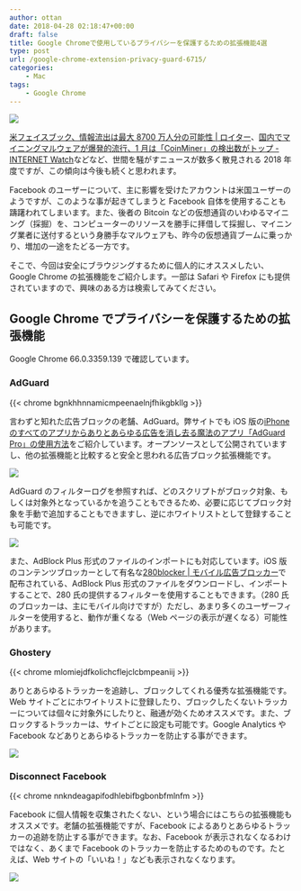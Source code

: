 ```yaml
---
author: ottan
date: 2018-04-28 02:18:47+00:00
draft: false
title: Google Chromeで使用しているプライバシーを保護するための拡張機能4選
type: post
url: /google-chrome-extension-privacy-guard-6715/
categories:
    - Mac
tags:
    - Google Chrome
---
```


![](/images/2018/04/180427-5ae32484a9c45.jpg)

[米フェイスブック、情報流出は最大 8700 万人分の可能性 | ロイター](https://jp.reuters.com/article/facebook-privacy-idJPKCN1HB36Y)、[国内でマイニングマルウェアが爆発的流行、1 月は「CoinMiner」の検出数がトップ - INTERNET Watch](https://internet.watch.impress.co.jp/docs/news/1107434.html)などなど、世間を騒がすニュースが数多く散見される 2018 年度ですが、この傾向は今後も続くと思われます。

Facebook のユーザーについて、主に影響を受けたアカウントは米国ユーザーのようですが、このような事が起きてしまうと Facebook 自体を使用することも躊躇われてしまいます。また、後者の Bitcoin などの仮想通貨のいわゆるマイニング（採掘）を、コンピューターのリソースを勝手に拝借して採掘し、マイニング業者に送付するという身勝手なマルウェアも、昨今の仮想通貨ブームに乗っかり、増加の一途をたどる一方です。

そこで、今回は安全にブラウジングするために個人的にオススメしたい、Google Chrome の拡張機能をご紹介します。一部は Safari や Firefox にも提供されていますので、興味のある方は検索してみてください。

## Google Chrome でプライバシーを保護するための拡張機能

Google Chrome 66.0.3359.139 で確認しています。

### AdGuard

{{< chrome bgnkhhnnamicmpeenaelnjfhikgbkllg >}}

言わずと知れた広告ブロックの老舗、AdGuard。弊サイトでも iOS 版の[iPhone のすべてのアプリからありとあらゆる広告を消し去る魔法のアプリ「AdGuard Pro」の使用方法](/adguard-pro-vpn-adblock-6486/)をご紹介しています。オープンソースとして公開されていますし、他の拡張機能と比較すると安全と思われる広告ブロック拡張機能です。

![](/images/2018/04/180427-5ae32579f2cac.png)

AdGuard のフィルターログを参照すれば、どのスクリプトがブロック対象、もしくは対象外となっているかを追うこともできるため、必要に応じてブロック対象を手動で追加することもできますし、逆にホワイトリストとして登録することも可能です。

![](/images/2018/04/180427-5ae329537df98.png)

また、AdBlock Plus 形式のファイルのインポートにも対応しています。iOS 版のコンテンツブロッカーとして有名な[280blocker | モバイル広告ブロッカー](https://280blocker.net/)で配布されている、AdBlock Plus 形式のファイルをダウンロードし、インポートすることで、280 氏の提供するフィルターを使用することもできます。（280 氏のブロッカーは、主にモバイル向けですが）ただし、あまり多くのユーザーフィルターを使用すると、動作が重くなる（Web ページの表示が遅くなる）可能性があります。

### Ghostery

{{< chrome mlomiejdfkolichcflejclcbmpeaniij >}}

ありとあらゆるトラッカーを追跡し、ブロックしてくれる優秀な拡張機能です。Web サイトごとにホワイトリストに登録したり、ブロックしたくないトラッカーについては個々に対象外にしたりと、融通が効くためオススメです。また、ブロックするトラッカーは、サイトごとに設定も可能です。Google Analytics や Facebook などありとあらゆるトラッカーを防止する事ができます。

![](/images/2018/04/180427-5ae3253a07f99.png)

### Disconnect Facebook

{{< chrome nnkndeagapifodhlebifbgbonbfmlnfm >}}

Facebook に個人情報を収集されたくない、という場合にはこちらの拡張機能もオススメです。老舗の拡張機能ですが、Facebook によるありとあらゆるトラッカーの追跡を防止する事ができます。なお、Facebook が表示されなくなるわけではなく、あくまで Facebook のトラッカーを防止するためのものです。たとえば、Web サイトの「いいね！」なども表示されなくなります。

![](/images/2018/04/180427-5ae3264b0910a.png)
